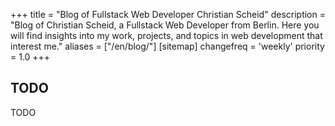 +++
title = "Blog of Fullstack Web Developer Christian Scheid"
description = "Blog of Christian Scheid, a Fullstack Web Developer from Berlin. Here you will find insights into my work, projects, and topics in web development that interest me."
aliases = ["/en/blog/"]
[sitemap]
  changefreq = 'weekly'
  priority = 1.0
+++
    
## TODO

TODO